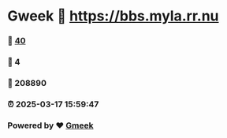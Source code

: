 # Gweek :link: https://bbs.myla.rr.nu 
### :page_facing_up: [40](https://bbs.myla.rr.nu/tag.html) 
### :speech_balloon: 4 
### :hibiscus: 208890 
### :alarm_clock: 2025-03-17 15:59:47 
### Powered by :heart: [Gmeek](https://github.com/Meekdai/Gmeek)
